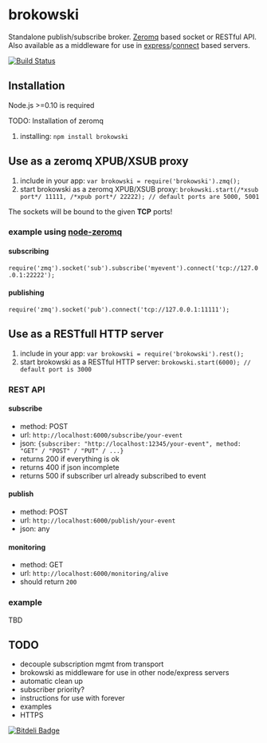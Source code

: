 brokowski
===========

Standalone publish/subscribe broker. [Zeromq](http://zeromq.org/) based socket or RESTful API. Also available as a middleware for use in [express](http://expressjs.com/)/[connect](http://www.senchalabs.org/connect/) based servers.

[![Build Status](https://secure.travis-ci.org/Horsed/brokowski.png)](http://travis-ci.org/Horsed/brokowski)

## Installation
Node.js >=0.10 is required

TODO: Installation of zeromq

1. installing: ```npm install brokowski```

## Use as a zeromq XPUB/XSUB proxy
1. include in your app: ```var brokowski = require('brokowski').zmq();```
2. start brokowski as a zeromq XPUB/XSUB proxy: ```brokowski.start(/*xsub port*/ 11111, /*xpub port*/ 22222); // default ports are 5000, 5001```

The sockets will be bound to the given **TCP** ports!

### example using [node-zeromq](https://github.com/JustinTulloss/zeromq.node)
#### subscribing
```require('zmq').socket('sub').subscribe('myevent').connect('tcp://127.0.0.1:22222');```

#### publishing
```require('zmq').socket('pub').connect('tcp://127.0.0.1:11111');```

## Use as a RESTfull HTTP server
1. include in your app: ```var brokowski = require('brokowski').rest();```
2. start brokowski as a RESTful HTTP server: ```brokowski.start(6000); // default port is 3000```

### REST API
#### subscribe
* method: POST
* url: ```http://localhost:6000/subscribe/your-event```
* json: ```{subscriber: "http://localhost:12345/your-event", method: "GET" / "POST" / "PUT" / ...}```
* returns 200 if everything is ok
* returns 400 if json incomplete
* returns 500 if subscriber url already subscribed to event

#### publish
* method: POST
* url: ```http://localhost:6000/publish/your-event```
* json: any

#### monitoring
* method: GET
* url: ```http://localhost:6000/monitoring/alive```
* should return ```200```

### example
TBD

## TODO
* decouple subscription mgmt from transport
* brokowski as middleware for use in other node/express servers
* automatic clean up
* subscriber priority?
* instructions for use with forever
* examples
* HTTPS

[![Bitdeli Badge](https://d2weczhvl823v0.cloudfront.net/Horsed/brokowski/trend.png)](https://bitdeli.com/free "Bitdeli Badge")
